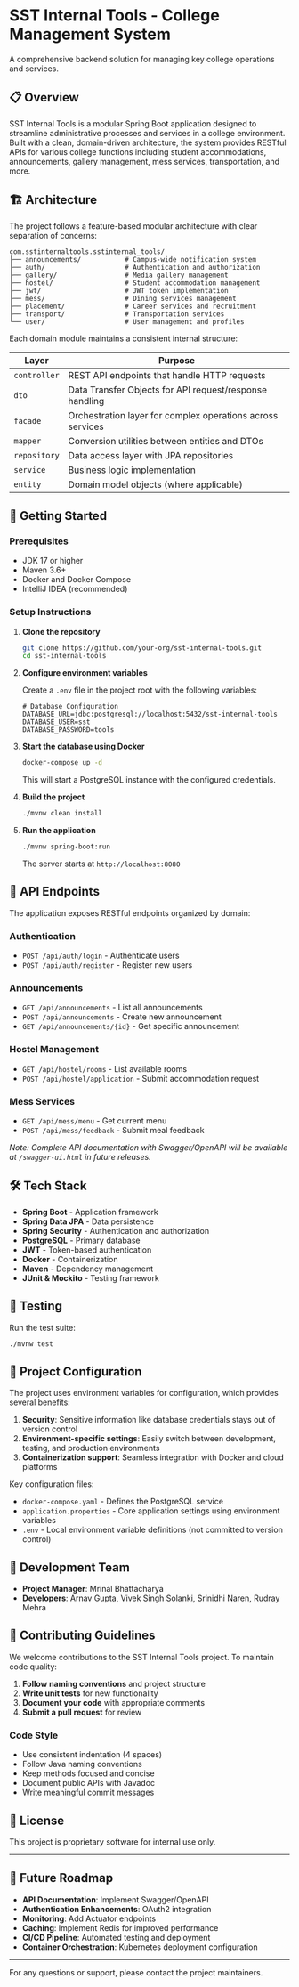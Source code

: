 # SST Internal Tools - College Management System

A comprehensive backend solution for managing key college operations and services.

## 📋 Overview

SST Internal Tools is a modular Spring Boot application designed to streamline administrative processes and services in a college environment. Built with a clean, domain-driven architecture, the system provides RESTful APIs for various college functions including student accommodations, announcements, gallery management, mess services, transportation, and more.

## 🏗️ Architecture

The project follows a feature-based modular architecture with clear separation of concerns:

```
com.sstinternaltools.sstinternal_tools/
├── announcements/           # Campus-wide notification system
├── auth/                    # Authentication and authorization
├── gallery/                 # Media gallery management  
├── hostel/                  # Student accommodation management
├── jwt/                     # JWT token implementation
├── mess/                    # Dining services management
├── placement/               # Career services and recruitment
├── transport/               # Transportation services
└── user/                    # User management and profiles
```

Each domain module maintains a consistent internal structure:

| Layer | Purpose |
|-------|---------|
| `controller` | REST API endpoints that handle HTTP requests |
| `dto` | Data Transfer Objects for API request/response handling |
| `facade` | Orchestration layer for complex operations across services |
| `mapper` | Conversion utilities between entities and DTOs |
| `repository` | Data access layer with JPA repositories |
| `service` | Business logic implementation |
| `entity` | Domain model objects (where applicable) |

## 🚀 Getting Started

### Prerequisites

- JDK 17 or higher
- Maven 3.6+
- Docker and Docker Compose
- IntelliJ IDEA (recommended)

### Setup Instructions

1. **Clone the repository**
   ```bash
   git clone https://github.com/your-org/sst-internal-tools.git
   cd sst-internal-tools
   ```

2. **Configure environment variables**
   
   Create a `.env` file in the project root with the following variables:
   ```
   # Database Configuration
   DATABASE_URL=jdbc:postgresql://localhost:5432/sst-internal-tools
   DATABASE_USER=sst
   DATABASE_PASSWORD=tools
   ```

3. **Start the database using Docker**
   ```bash
   docker-compose up -d
   ```
   This will start a PostgreSQL instance with the configured credentials.

4. **Build the project**
   ```bash
   ./mvnw clean install
   ```

5. **Run the application**
   ```bash
   ./mvnw spring-boot:run
   ```

   The server starts at `http://localhost:8080`

## 🔌 API Endpoints

The application exposes RESTful endpoints organized by domain:

### Authentication
- `POST /api/auth/login` - Authenticate users
- `POST /api/auth/register` - Register new users

### Announcements
- `GET /api/announcements` - List all announcements
- `POST /api/announcements` - Create new announcement
- `GET /api/announcements/{id}` - Get specific announcement

### Hostel Management
- `GET /api/hostel/rooms` - List available rooms
- `POST /api/hostel/application` - Submit accommodation request

### Mess Services
- `GET /api/mess/menu` - Get current menu
- `POST /api/mess/feedback` - Submit meal feedback

*Note: Complete API documentation with Swagger/OpenAPI will be available at `/swagger-ui.html` in future releases.*

## 🛠️ Tech Stack

- **Spring Boot** - Application framework
- **Spring Data JPA** - Data persistence
- **Spring Security** - Authentication and authorization
- **PostgreSQL** - Primary database
- **JWT** - Token-based authentication
- **Docker** - Containerization
- **Maven** - Dependency management
- **JUnit & Mockito** - Testing framework

## 🧪 Testing

Run the test suite:

```bash
./mvnw test
```

## 📁 Project Configuration

The project uses environment variables for configuration, which provides several benefits:

1. **Security**: Sensitive information like database credentials stays out of version control
2. **Environment-specific settings**: Easily switch between development, testing, and production environments
3. **Containerization support**: Seamless integration with Docker and cloud platforms

Key configuration files:

- `docker-compose.yaml` - Defines the PostgreSQL service
- `application.properties` - Core application settings using environment variables
- `.env` - Local environment variable definitions (not committed to version control)

## 👥 Development Team

- **Project Manager**: Mrinal Bhattacharya
- **Developers**: Arnav Gupta, Vivek Singh Solanki, Srinidhi Naren, Rudray Mehra

## 📝 Contributing Guidelines

We welcome contributions to the SST Internal Tools project. To maintain code quality:

1. **Follow naming conventions** and project structure
2. **Write unit tests** for new functionality
3. **Document your code** with appropriate comments
4. **Submit a pull request** for review

### Code Style

- Use consistent indentation (4 spaces)
- Follow Java naming conventions
- Keep methods focused and concise
- Document public APIs with Javadoc
- Write meaningful commit messages

## 📄 License

This project is proprietary software for internal use only.

---

## 🚧 Future Roadmap

- **API Documentation**: Implement Swagger/OpenAPI
- **Authentication Enhancements**: OAuth2 integration
- **Monitoring**: Add Actuator endpoints
- **Caching**: Implement Redis for improved performance
- **CI/CD Pipeline**: Automated testing and deployment
- **Container Orchestration**: Kubernetes deployment configuration

---

For any questions or support, please contact the project maintainers.
